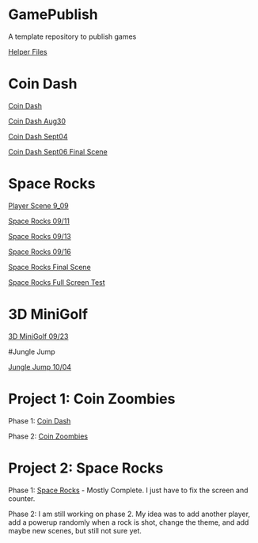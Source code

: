 # GamePublish
A template repository to publish games

[Helper Files](helper_files)

# Coin Dash

[Coin Dash](player_scene/)

[Coin Dash Aug30](player_scene_Aug30/)

[Coin Dash Sept04](main_scene_09_04/)

[Coin Dash Sept06 Final Scene](coin_dash_final_scene)

# Space Rocks

[Player Scene 9_09](space_rocks_9_09_fixed)

[Space Rocks 09/11](space_rocks_09_11/)

[Space Rocks 09/13](space_rocks_09_13)

[Space Rocks 09/16](space_rocks_09_16)

[Space Rocks Final Scene](space_rocks_final)

[Space Rocks Full Screen Test](space_rocks_fullscreen_test)


# 3D MiniGolf

[3D MiniGolf 09/23](3d_mini_golf_09_23/)

#Jungle Jump

[Jungle Jump 10/04](jungle_jump_Oct_4)


# Project 1: Coin Zoombies


Phase 1: [Coin Dash](coin_dash_phase_1/)


Phase 2: [Coin Zoombies](coin_zoombies_phase_2_final)

# Project 2: Space Rocks

Phase 1: [Space Rocks](space_rocks_final) - Mostly Complete. I just have to fix the screen and counter.


Phase 2: I am still working on phase 2. My idea was to add another player, add a powerup randomly when a rock is shot, change the theme, and add maybe new scenes, but still not sure yet.





